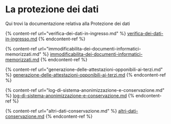 # La protezione dei dati

Qui trovi la documentazione relativa alla Protezione dei dati

{% content-ref url="verifica-dei-dati-in-ingresso.md" %}
[verifica-dei-dati-in-ingresso.md](verifica-dei-dati-in-ingresso.md)
{% endcontent-ref %}

{% content-ref url="immodificabilita-dei-documenti-informatici-memorizzati.md" %}
[immodificabilita-dei-documenti-informatici-memorizzati.md](immodificabilita-dei-documenti-informatici-memorizzati.md)
{% endcontent-ref %}

{% content-ref url="generazione-delle-attestazioni-opponibili-ai-terzi.md" %}
[generazione-delle-attestazioni-opponibili-ai-terzi.md](generazione-delle-attestazioni-opponibili-ai-terzi.md)
{% endcontent-ref %}

{% content-ref url="log-di-sistema-anonimizzazione-e-conservazione.md" %}
[log-di-sistema-anonimizzazione-e-conservazione.md](log-di-sistema-anonimizzazione-e-conservazione.md)
{% endcontent-ref %}

{% content-ref url="altri-dati-conservazione.md" %}
[altri-dati-conservazione.md](altri-dati-conservazione.md)
{% endcontent-ref %}
